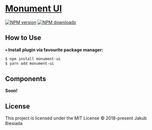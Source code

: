 # [Monument UI](https://github.com/JB1905/monument-ui)

[![NPM version](http://img.shields.io/npm/v/monument-ui.svg?style=flat-square)](https://www.npmjs.com/package/monument-ui)
[![NPM downloads](http://img.shields.io/npm/dm/monument-ui.svg?style=flat-square)](https://www.npmjs.com/package/monument-ui)

## How to Use
**• Install plugin via favourite package manager:**
```sh
$ npm install monument-ui
$ yarn add monument-ui
```

## Components
**Soon!**

## License
This project is licensed under the MIT License © 2018-present Jakub Biesiada
